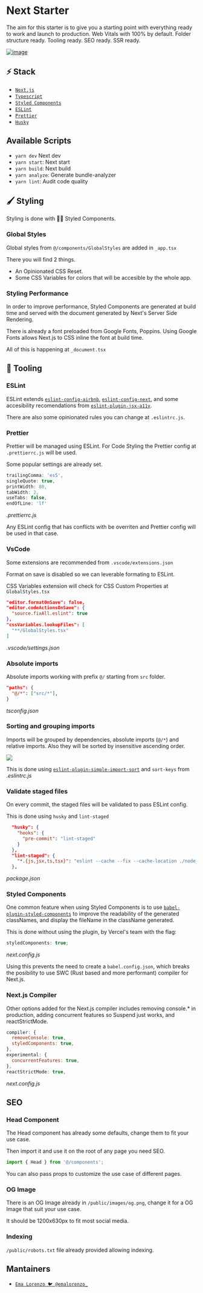 # Next Starter

The aim for this starter is to give you a starting point with everything ready to work and launch to production. Web Vitals with 100% by default. Folder structure ready. Tooling ready. SEO ready. SSR ready.

[![image](/public/images/og.png)](https://next-starter-ebon.vercel.app/)

## ⚡️ Stack

- [`Next.js`](https://nextjs.org/)
- [`Typescript`](typescriptlang.org)
- [`Styled Components`](https://styled-components.com/)
- [`ESLint`](https://eslint.org/)
- [`Prettier`](https://prettier.io/)
- [`Husky`](https://github.com/typicode/husky)

## Available Scripts

- `yarn dev` Next dev
- `yarn start`: Next start
- `yarn build`: Next build
- `yarn analyze`: Generate bundle-analyzer
- `yarn lint`: Audit code quality

## 🖌 Styling

Styling is done with 💅🏼 Styled Components.

### Global Styles

Global styles from `@/components/GlobalStyles` are added in `_app.tsx`

There you will find 2 things.

- An Opinionated CSS Reset.
- Some CSS Variables for colors that will be accesible by the whole app.

### Styling Performance

In order to improve performance, Styled Components are generated at build time and served with the document generated by Next's Server Side Rendering.

There is already a font preloaded from Google Fonts, Poppins. Using Google Fonts allows Next.js to CSS inline the font at build time.

All of this is happening at `_document.tsx`

## 🏁 Tooling

### ESLint

ESLint extends [`eslint-config-airbnb`](https://github.com/airbnb/javascript/tree/master/packages/eslint-config-airbnb), [`eslint-config-next`](https://www.npmjs.com/package/eslint-config-next), and some accesibility recomendations from [`eslint-plugin-jsx-a11y`](https://github.com/jsx-eslint/eslint-plugin-jsx-a11y).

There are also some opinionated rules you can change at `.eslintrc.js`.

### Prettier

Prettier will be managed using ESLint.
For Code Styling the Prettier config at `.prettierrc.js` will be used.

Some popular settings are already set.

```js
trailingComma: 'es5',
singleQuote: true,
printWidth: 80,
tabWidth: 2,
useTabs: false,
endOfLine: 'lf'
```

_.prettierrc.js_

Any ESLint config that has conflicts with be overriten and Prettier config will be used in that case.

### VsCode

Some extensions are recommended from `.vscode/extensions.json`

Format on save is disabled so we can leverable formating to ESLint.

CSS Variables extension will check for CSS Custom Properties at `GlobalStyles.tsx`

```json
"editor.formatOnSave": false,
"editor.codeActionsOnSave": {
  "source.fixAll.eslint": true
},
"cssVariables.lookupFiles": [
  "**/GlobalStyles.tsx"
]
```

_.vscode/settings.json_

### Absolute imports

Absolute imports working with prefix `@/` starting from `src` folder.

```json
"paths": {
  "@/*": ["src/*"],
}
```

_tsconfig.json_

### Sorting and grouping imports

Imports will be grouped by dependencies, absolute imports (`@/*`) and relative imports.
Also they will be sorted by insensitive ascending order.

![](https://media.giphy.com/media/fuNPWZvyuRutgQ7f4z/giphy.gif)

This is done using [`eslint-plugin-simple-import-sort`](https://github.com/lydell/eslint-plugin-simple-import-sort) and `sort-keys` from _.eslintrc.js_

### Validate staged files

On every commit, the staged files will be validated to pass ESLint config.

This is done using `husky` and `lint-staged`

```json
  "husky": {
    "hooks": {
      "pre-commit": "lint-staged"
    }
  },
  "lint-staged": {
    "*.{js,jsx,ts,tsx}": "eslint --cache --fix --cache-location ./node_modules/.cache/.eslintcache"
  },
```

_package.json_

### Styled Components

One common feature when using Styled Components is to use [`babel-plugin-styled-components`](https://github.com/styled-components/babel-plugin-styled-components) to improve the readability of the generated classNames, and display the fileName in the className generated.

This is done without using the plugin, by Vercel's team with the flag:

```js
styledComponents: true;
```

_next.config.js_

Using this prevents the need to create a `babel.config.json`, which breaks the posibility to use SWC (Rust based and more performant) compiler for Next.js.

### Next.js Compiler

Other options added for the Next.js compiler includes removing console.\* in production, adding concurrent features so Suspend just works, and reactStrictMode.

```js
compiler: {
  removeConsole: true,
  styledComponents: true,
},
experimental: {
  concurrentFeatures: true,
},
reactStrictMode: true,
```

_next.config.js_

## SEO

### Head Component

The Head component has already some defaults, change them to fit your use case.

Then import it and use it on the root of any page you need SEO.

```jsx
import { Head } from '@/components';
```

You can also pass props to customize the use case of different pages.

### OG Image

There is an OG Image already in `/public/images/og.png`, change it for a OG Image that suit your use case.

It should be 1200x630px to fit most social media.

### Indexing

`/public/robots.txt` file already provided allowing indexing.

## Mantainers

- [`Ema Lorenzo 🐦 @emalorenzo_`](https://twitter.com/emalorenzo_)
